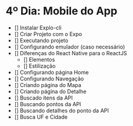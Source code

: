 # 4º Dia: Mobile do App

- [] Instalar Explo-cli
- [] Criar Projeto com o Expo
- [] Executando projeto
- [] Configurando emulador (caso necessário)
- [] Diferenças do React Native para o ReactJS
    - [] Elementos
    - [] Estilização
- [] Configurando página Home
- [] Configurando Navegação
- [] Criando página do Mapa
- [] Criando página do Detalhe
- [] Buscado itens da API
- [] Buscando pontos da API
- [] Buscando detalhes do ponto da API
- [] Busca UF e Cidade  